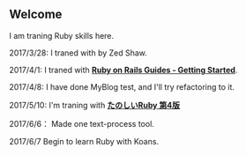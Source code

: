 ## Welcome

I am traning Ruby skills here.

2017/3/28:
I traned with **<Learn Ruby The Hard Way>** by Zed Shaw.

2017/4/1:
I traned with **[Ruby on Rails Guides - Getting Started](http://guides.ruby-china.org/getting_started.html)**.

2017/4/8:
I have done MyBlog test, and I'll try refactoring to it.

2017/5/10:
I'm traning with **[たのしいRuby 第4版](https://www.amazon.co.jp/gp/product/4797372273/ref=s9_simh_gw_p14_d0_i3?pf_rd_m=AN1VRQENFRJN5&pf_rd_s=center-5&pf_rd_r=03T3KWK4ES0Q6BGX0GW9&pf_rd_t=101&pf_rd_p=463376716&pf_rd_i=489986)**

2017/6/6：
Made one text-process tool.

2017/6/7
Begin to learn Ruby with Koans.